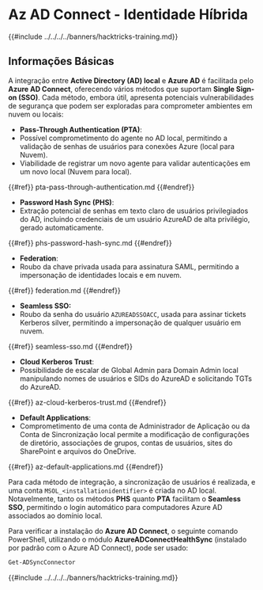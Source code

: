 # Az AD Connect - Identidade Híbrida

{{#include ../../../../banners/hacktricks-training.md}}

## Informações Básicas

A integração entre **Active Directory (AD) local** e **Azure AD** é facilitada pelo **Azure AD Connect**, oferecendo vários métodos que suportam **Single Sign-on (SSO)**. Cada método, embora útil, apresenta potenciais vulnerabilidades de segurança que podem ser exploradas para comprometer ambientes em nuvem ou locais:

- **Pass-Through Authentication (PTA)**:
- Possível comprometimento do agente no AD local, permitindo a validação de senhas de usuários para conexões Azure (local para Nuvem).
- Viabilidade de registrar um novo agente para validar autenticações em um novo local (Nuvem para local).

{{#ref}}
pta-pass-through-authentication.md
{{#endref}}

- **Password Hash Sync (PHS)**:
- Extração potencial de senhas em texto claro de usuários privilegiados do AD, incluindo credenciais de um usuário AzureAD de alta privilégio, gerado automaticamente.

{{#ref}}
phs-password-hash-sync.md
{{#endref}}

- **Federation**:
- Roubo da chave privada usada para assinatura SAML, permitindo a impersonação de identidades locais e em nuvem.

{{#ref}}
federation.md
{{#endref}}

- **Seamless SSO:**
- Roubo da senha do usuário `AZUREADSSOACC`, usada para assinar tickets Kerberos silver, permitindo a impersonação de qualquer usuário em nuvem.

{{#ref}}
seamless-sso.md
{{#endref}}

- **Cloud Kerberos Trust**:
- Possibilidade de escalar de Global Admin para Domain Admin local manipulando nomes de usuários e SIDs do AzureAD e solicitando TGTs do AzureAD.

{{#ref}}
az-cloud-kerberos-trust.md
{{#endref}}

- **Default Applications**:
- Comprometimento de uma conta de Administrador de Aplicação ou da Conta de Sincronização local permite a modificação de configurações de diretório, associações de grupos, contas de usuários, sites do SharePoint e arquivos do OneDrive.

{{#ref}}
az-default-applications.md
{{#endref}}

Para cada método de integração, a sincronização de usuários é realizada, e uma conta `MSOL_<installationidentifier>` é criada no AD local. Notavelmente, tanto os métodos **PHS** quanto **PTA** facilitam o **Seamless SSO**, permitindo o login automático para computadores Azure AD associados ao domínio local.

Para verificar a instalação do **Azure AD Connect**, o seguinte comando PowerShell, utilizando o módulo **AzureADConnectHealthSync** (instalado por padrão com o Azure AD Connect), pode ser usado:
```powershell
Get-ADSyncConnector
```
{{#include ../../../../banners/hacktricks-training.md}}
